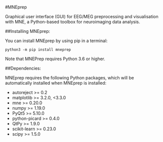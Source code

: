 #MNEprep

Graphical user interface (GUI) for EEG/MEG preprocessing and visualisation with MNE, a Python-based toolbox for neuroimaging data analysis.


##Installing MNEprep:

You can install MNEprep by using pip in a terminal:

`python3 -m pip install mneprep`

Note that MNEPrep requires Python 3.6 or higher.


##Dependencies:

MNEprep requires the following Python packages, which will be automatically installed when MNEprep is installed:

* autoreject >= 0.2
* matplotlib >= 3.2.0, <3.3.0
* mne >= 0.20.0
* numpy >= 1.19.0
* PyQt5 >= 5.10.0
* python-picard >= 0.4.0
* QtPy >= 1.9.0
* scikit-learn >= 0.23.0
* scipy >= 1.5.0
